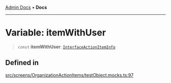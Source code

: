 [Admin Docs](/) • **Docs**

***

# Variable: itemWithUser

> `const` **itemWithUser**: [`InterfaceActionItemInfo`](../../../../utils/interfaces/interfaces/InterfaceActionItemInfo.md)

## Defined in

[src/screens/OrganizationActionItems/testObject.mocks.ts:97](https://github.com/PalisadoesFoundation/talawa-admin/blob/main/src/screens/OrganizationActionItems/testObject.mocks.ts#L97)

